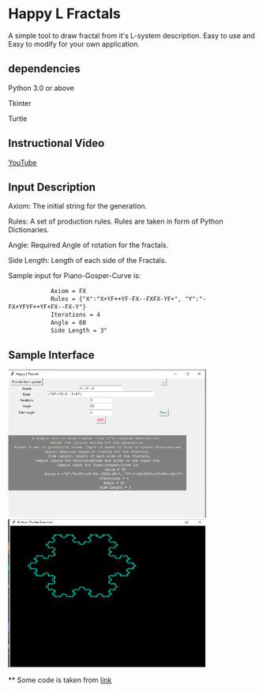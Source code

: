 # Happy L Fractals
A simple tool to draw fractal from it's L-system description. Easy to use and Easy to modify for your own application.
## dependencies
Python 3.0 or above

Tkinter

Turtle
## Instructional Video 
[YouTube](https://www.youtube.com/watch?v=2QT3UiWYNSw)
## Input Description

Axiom: The initial string for the generation.

Rules: A set of production rules. Rules are taken in form of Python Dictionaries.

Angle: Required Angle of rotation for the fractals.

Side Length: Length of each side of the Fractals.

Sample input for Piano-Gosper-Curve is:

                Axiom = FX
                Rules = {"X":"X+YF++YF-FX--FXFX-YF+", "Y":"-FX+YFYF++YF+FX--FX-Y"}
                Iterations = 4 
                Angle = 60 
                Side Length = 3"
                
## Sample Interface
<img src="https://raw.githubusercontent.com/ashiq24/Fractals/main/interface.PNG" width="400" height="300" />
<img src="https://raw.githubusercontent.com/ashiq24/Fractals/main/output.PNG" width="400" height="300" />



** Some code is taken from [link](https://elc.github.io/posts/plotting-fractals-step-by-step-with-python/)
